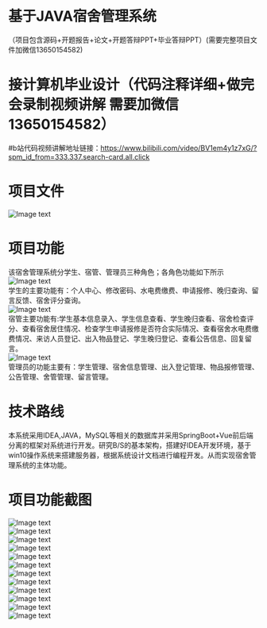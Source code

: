 # 基于JAVA宿舍管理系统  
（项目包含源码+开题报告+论文+开题答辩PPT+毕业答辩PPT）(需要完整项目文件加微信13650154582)  
#  接计算机毕业设计（代码注释详细+做完会录制视频讲解 需要加微信13650154582）  
#b站代码视频讲解地址链接：https://www.bilibili.com/video/BV1em4y1z7xG/?spm_id_from=333.337.search-card.all.click
# 项目文件  
![Image text](https://github.com/huoming123/dormitory/blob/main/%E9%A1%B9%E7%9B%AE%E6%88%AA%E5%9B%BE/%E9%A1%B9%E7%9B%AE%E6%96%87%E4%BB%B6.png)  
# 项目功能  
该宿舍管理系统分学生、宿管、管理员三种角色；各角色功能如下所示  
![Image text](https://github.com/huoming123/dormitory/blob/main/%E9%A1%B9%E7%9B%AE%E6%88%AA%E5%9B%BE/%E5%AD%A6%E7%94%9F%E5%8A%9F%E8%83%BD%E5%9B%BE.png)  
学生的主要功能有：个人中心、修改密码、水电费缴费、申请报修、晚归查询、留言反馈、宿舍评分查询。  
![Image text](https://github.com/huoming123/dormitory/blob/main/%E9%A1%B9%E7%9B%AE%E6%88%AA%E5%9B%BE/%E5%AE%BF%E7%AE%A1%E5%8A%9F%E8%83%BD%E5%9B%BE.png)  
宿管主要功能有:学生基本信息录入、学生信息查看、学生晚归查看、宿舍检查评分、查看宿舍居住情况、检查学生申请报修是否符合实际情况、查看宿舍水电费缴费情况、来访人员登记、出入物品登记、学生晚归登记、查看公告信息、回复留言。  
![Image text](https://github.com/huoming123/dormitory/blob/main/%E9%A1%B9%E7%9B%AE%E6%88%AA%E5%9B%BE/%E7%AE%A1%E7%90%86%E5%91%98%E5%8A%9F%E8%83%BD%E5%9B%BE.png)  
管理员的功能主要有：学生管理、宿舍信息管理、出入登记管理、物品报修管理、公告管理、舍管管理、留言管理。  
# 技术路线  
本系统采用IDEA,JAVA，MySQL等相关的数据库并采用SpringBoot+Vue前后端分离的框架对系统进行开发。研究B/S的基本架构，搭建好IDEA开发环境，基于win10操作系统来搭建服务器，根据系统设计文档进行编程开发。从而实现宿舍管理系统的主体功能。  

# 项目功能截图
![Image text](https://github.com/huoming123/dormitory/blob/main/%E9%A1%B9%E7%9B%AE%E6%88%AA%E5%9B%BE/%E7%99%BB%E5%BD%95.png)  
![Image text](https://github.com/huoming123/dormitory/blob/main/%E9%A1%B9%E7%9B%AE%E6%88%AA%E5%9B%BE/%E4%B8%AA%E4%BA%BA%E4%B8%AD%E5%BF%83.png)   
![Image text](https://github.com/huoming123/dormitory/blob/main/%E9%A1%B9%E7%9B%AE%E6%88%AA%E5%9B%BE/%E5%AD%A6%E7%94%9F%E5%BD%95%E5%85%A5.png)   
![Image text](https://github.com/huoming123/dormitory/blob/main/%E9%A1%B9%E7%9B%AE%E6%88%AA%E5%9B%BE/%E5%AE%BF%E7%AE%A1%E5%88%97%E8%A1%A8.png)   
![Image text](https://github.com/huoming123/dormitory/blob/main/%E9%A1%B9%E7%9B%AE%E6%88%AA%E5%9B%BE/%E7%B3%BB%E7%BB%9F%E9%A6%96%E9%A1%B5.png)   
![Image text](https://github.com/huoming123/dormitory/blob/main/%E9%A1%B9%E7%9B%AE%E6%88%AA%E5%9B%BE/%E5%AE%BF%E8%88%8D%E5%B1%85%E4%BD%8F%E4%BA%BA%E5%91%98.png)   
![Image text](https://github.com/huoming123/dormitory/blob/main/%E9%A1%B9%E7%9B%AE%E6%88%AA%E5%9B%BE/%E5%AE%BF%E8%88%8D%E7%AE%A1%E7%90%86.png)  
![Image text](https://github.com/huoming123/dormitory/blob/main/%E9%A1%B9%E7%9B%AE%E6%88%AA%E5%9B%BE/%E5%AE%BF%E8%88%8D%E8%AF%84%E5%88%86.png)   
![Image text](https://github.com/huoming123/dormitory/blob/main/%E9%A1%B9%E7%9B%AE%E6%88%AA%E5%9B%BE/%E6%9D%A5%E8%AE%BF%E4%BA%BA%E5%91%98%E7%99%BB%E8%AE%B0.png)   
![Image text](https://github.com/huoming123/dormitory/blob/main/%E9%A1%B9%E7%9B%AE%E6%88%AA%E5%9B%BE/%E6%B0%B4%E7%94%B5%E8%B4%B9%E5%BD%95%E5%85%A5.png)   
![Image text](https://github.com/huoming123/dormitory/blob/main/%E9%A1%B9%E7%9B%AE%E6%88%AA%E5%9B%BE/%E7%89%A9%E5%93%81%E7%99%BB%E8%AE%B0.png)   
![Image text](https://github.com/huoming123/dormitory/blob/main/%E9%A1%B9%E7%9B%AE%E6%88%AA%E5%9B%BE/%E5%AD%A6%E7%94%9F%E5%85%A5%E4%BD%8F%E7%BB%9F%E8%AE%A1.png)   
